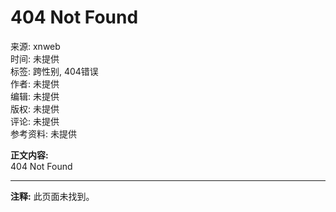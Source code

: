 # 404 Not Found

来源: xnweb  
时间: 未提供  
标签: 跨性别, 404错误  
作者: 未提供  
编辑: 未提供  
版权: 未提供  
评论: 未提供  
参考资料: 未提供  

**正文内容:**  
404 Not Found

---

**注释:** 此页面未找到。
